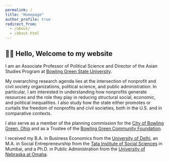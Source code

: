 ```yaml
---
permalink: /
title: "Homepage"
author_profile: true
redirect_from: 
  - /about/
  - /about.html
---
```

## 👋🏻 Hello, Welcome to my website

I am an Associate Professor of Political Science and Director of the Asian Studies Program at [Bowling Green State University](http://bgsu.edu/).

My overarching research agenda lies at the intersection of nonprofit and civil society organizations, political science, and public administration. In particular, I am interested in understanding how nonprofits generate resources and the role they play in reducing structural social, economic, and political inequalities. I also study how the state either promotes or curtails the freedom of nonprofits and civil societies, both in the U.S. and in comparative contexts.

I also serve as a member of the planning commission for the [City of Bowling Green, Ohio](https://www.bgohio.org/) and as a Trustee of the [Bowling Green Community Foundation](https://www.bgohcf.org/).

I received my B.A. in Business Economics from the [University of Delhi](http://www.du.ac.in), an M.A. in Social Entrepreneurship from the [Tata Institute of Social Sciences](http://tiss.edu/) in Mumbai, and a Ph.D. in Public Administration from the [University of Nebraska at Omaha](http://unomaha.edu/).

